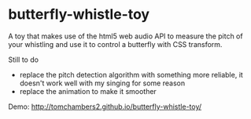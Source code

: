 butterfly-whistle-toy
=====================

A toy that makes use of the html5 web audio API to measure the pitch of your whistling and use it to control a butterfly with CSS transform.

Still to do
* replace the pitch detection algorithm with something more reliable, it doesn't work well with my singing for some reason
* replace the animation to make it smoother

Demo: http://tomchambers2.github.io/butterfly-whistle-toy/
